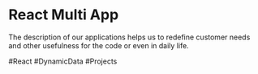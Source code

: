 # React Multi App

The description of our applications helps us to redefine customer needs and other usefulness for the code or even in daily life.

#React #DynamicData #Projects